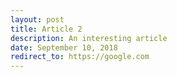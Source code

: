 ```yaml
---
layout: post
title: Article 2
description: An interesting article
date: September 10, 2018
redirect_to: https://google.com
---
```

